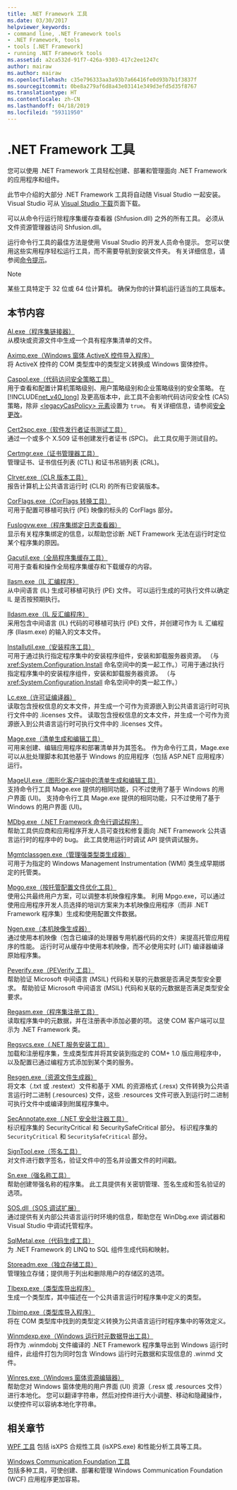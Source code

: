 ```yaml
---
title: .NET Framework 工具
ms.date: 03/30/2017
helpviewer_keywords:
- command line, .NET Framework tools
- .NET Framework, tools
- tools [.NET Framework]
- running .NET Framework tools
ms.assetid: a2ca532d-91f7-426a-9303-417c2ee1247c
author: mairaw
ms.author: mairaw
ms.openlocfilehash: c35e796333aa3a93b7a66416fe0d93b7b1f3837f
ms.sourcegitcommit: 0be8a279af6d8a43e03141e349d3efd5d35f8767
ms.translationtype: HT
ms.contentlocale: zh-CN
ms.lasthandoff: 04/18/2019
ms.locfileid: "59311950"
---
```

# <a name="net-framework-tools"></a>.NET Framework 工具
您可以使用 .NET Framework 工具轻松创建、部署和管理面向 .NET Framework 的应用程序和组件。  
  
此节中介绍的大部分 .NET Framework 工具将自动随 Visual Studio 一起安装。 Visual Studio 可从 [Visual Studio 下载](https://visualstudio.microsoft.com/downloads/?utm_medium=microsoft&utm_source=docs.microsoft.com&utm_campaign=inline+link&utm_content=download+vs2019)页面下载。
  
 可以从命令行运行除程序集缓存查看器 (Shfusion.dll) 之外的所有工具。 必须从文件资源管理器访问 Shfusion.dll。  
  
 运行命令行工具的最佳方法是使用 Visual Studio 的开发人员命令提示。 您可以使用这些实用程序轻松运行工具，而不需要导航到安装文件夹。 有关详细信息，请参阅[命令提示](../../../docs/framework/tools/developer-command-prompt-for-vs.md)。  
  
> [!NOTE]
>  某些工具特定于 32 位或 64 位计算机。 确保为你的计算机运行适当的工具版本。  
  
## <a name="in-this-section"></a>本节内容  
 [Al.exe（程序集链接器）](../../../docs/framework/tools/al-exe-assembly-linker.md)  
 从模块或资源文件中生成一个具有程序集清单的文件。  
  
 [Aximp.exe（Windows 窗体 ActiveX 控件导入程序）](../../../docs/framework/tools/aximp-exe-windows-forms-activex-control-importer.md)  
 将 ActiveX 控件的 COM 类型库中的类型定义转换成 Windows 窗体控件。  
  
 [Caspol.exe（代码访问安全策略工具）](../../../docs/framework/tools/caspol-exe-code-access-security-policy-tool.md)  
 用于查看和配置计算机策略级别、用户策略级别和企业策略级别的安全策略。 在 [!INCLUDE[net_v40_long](../../../includes/net-v40-long-md.md)] 及更高版本中，此工具不会影响代码访问安全性 (CAS) 策略，除非 [\<legacyCasPolicy> 元素](../../../docs/framework/configure-apps/file-schema/runtime/netfx40-legacysecuritypolicy-element.md)设置为 `true`。 有关详细信息，请参阅[安全更改](../../../docs/framework/security/security-changes.md)。  
  
 [Cert2spc.exe（软件发行者证书测试工具）](../../../docs/framework/tools/cert2spc-exe-software-publisher-certificate-test-tool.md)  
 通过一个或多个 X.509 证书创建发行者证书 (SPC)。 此工具仅用于测试目的。  
  
 [Certmgr.exe（证书管理器工具）](../../../docs/framework/tools/certmgr-exe-certificate-manager-tool.md)  
 管理证书、证书信任列表 (CTL) 和证书吊销列表 (CRL)。  
  
 [Clrver.exe（CLR 版本工具）](../../../docs/framework/tools/clrver-exe-clr-version-tool.md)  
 报告计算机上公共语言运行时 (CLR) 的所有已安装版本。  
  
 [CorFlags.exe（CorFlags 转换工具）](../../../docs/framework/tools/corflags-exe-corflags-conversion-tool.md)  
 可用于配置可移植可执行 (PE) 映像的标头的 CorFlags 部分。  
  
 [Fuslogvw.exe（程序集绑定日志查看器）](../../../docs/framework/tools/fuslogvw-exe-assembly-binding-log-viewer.md)  
 显示有关程序集绑定的信息，以帮助您诊断 .NET Framework 无法在运行时定位某个程序集的原因。  
  
 [Gacutil.exe（全局程序集缓存工具）](../../../docs/framework/tools/gacutil-exe-gac-tool.md)  
 可用于查看和操作全局程序集缓存和下载缓存的内容。  
  
 [Ilasm.exe（IL 汇编程序）](../../../docs/framework/tools/ilasm-exe-il-assembler.md)  
 从中间语言 (IL) 生成可移植可执行 (PE) 文件。 可以运行生成的可执行文件以确定 IL 是否按预期执行。  
  
 [Ildasm.exe（IL 反汇编程序）](../../../docs/framework/tools/ildasm-exe-il-disassembler.md)  
 采用包含中间语言 (IL) 代码的可移植可执行 (PE) 文件，并创建可作为 IL 汇编程序 (Ilasm.exe) 的输入的文本文件。  
  
 [Installutil.exe（安装程序工具）](../../../docs/framework/tools/installutil-exe-installer-tool.md)  
 可用于通过执行指定程序集中的安装程序组件，安装和卸载服务器资源。 （与 <xref:System.Configuration.Install> 命名空间中的类一起工作。）可用于通过执行指定程序集中的安装程序组件，安装和卸载服务器资源。 （与 <xref:System.Configuration.Install> 命名空间中的类一起工作。）  
  
 [Lc.exe（许可证编译器）](../../../docs/framework/tools/lc-exe-license-compiler.md)  
 读取包含授权信息的文本文件，并生成一个可作为资源嵌入到公共语言运行时可执行文件中的 .licenses 文件。 读取包含授权信息的文本文件，并生成一个可作为资源嵌入到公共语言运行时可执行文件中的 .licenses 文件。  
  
 [Mage.exe（清单生成和编辑工具）](../../../docs/framework/tools/mage-exe-manifest-generation-and-editing-tool.md)  
 可用来创建、编辑应用程序和部署清单并为其签名。 作为命令行工具，Mage.exe 可以从批处理脚本和其他基于 Windows 的应用程序（包括 ASP.NET 应用程序）运行。  
  
 [MageUI.exe（图形化客户端中的清单生成和编辑工具）](../../../docs/framework/tools/mageui-exe-manifest-generation-and-editing-tool-graphical-client.md)  
 支持命令行工具 Mage.exe 提供的相同功能，只不过使用了基于 Windows 的用户界面 (UI)。 支持命令行工具 Mage.exe 提供的相同功能，只不过使用了基于 Windows 的用户界面 (UI)。  
  
 [MDbg.exe（.NET Framework 命令行调试程序）](../../../docs/framework/tools/mdbg-exe.md)  
 帮助工具供应商和应用程序开发人员可查找和修复面向 .NET Framework 公共语言运行时的程序中的 bug。 此工具使用运行时调试 API 提供调试服务。  
  
 [Mgmtclassgen.exe（管理强类型类生成器）](../../../docs/framework/tools/mgmtclassgen-exe.md)  
 可用于为指定的 Windows Management Instrumentation (WMI) 类生成早期绑定的托管类。  
  
 [Mpgo.exe（按托管配置文件优化工具）](../../../docs/framework/tools/mpgo-exe-managed-profile-guided-optimization-tool.md)  
 使用公共最终用户方案，可以调整本机映像程序集。 利用 Mpgo.exe，可以通过使用应用程序开发人员选择的培训方案来为本机映像应用程序（而非 .NET Framework 程序集）生成和使用配置文件数据。  
  
 [Ngen.exe（本机映像生成器）](../../../docs/framework/tools/ngen-exe-native-image-generator.md)  
 通过使用本机映像（包含已编译的处理器专用机器代码的文件）来提高托管应用程序的性能。 运行时可从缓存中使用本机映像，而不必使用实时 (JIT) 编译器编译原始程序集。  
  
 [Peverify.exe（PEVerify 工具）](../../../docs/framework/tools/peverify-exe-peverify-tool.md)  
 帮助验证 Microsoft 中间语言 (MSIL) 代码和关联的元数据是否满足类型安全要求。 帮助验证 Microsoft 中间语言 (MSIL) 代码和关联的元数据是否满足类型安全要求。  
  
 [Regasm.exe（程序集注册工具）](../../../docs/framework/tools/regasm-exe-assembly-registration-tool.md)  
 读取程序集中的元数据，并在注册表中添加必要的项。 这使 COM 客户端可以显示为 .NET Framework 类。  
  
 [Regsvcs.exe（.NET 服务安装工具）](../../../docs/framework/tools/regsvcs-exe-net-services-installation-tool.md)  
 加载和注册程序集，生成类型库并将其安装到指定的 COM+ 1.0 版应用程序中，以及配置已通过编程方式添加到某个类的服务。  
  
 [Resgen.exe（资源文件生成器）](../../../docs/framework/tools/resgen-exe-resource-file-generator.md)  
 将文本（.txt 或 .restext）文件和基于 XML 的资源格式 (.resx) 文件转换为公共语言运行时二进制 (.resources) 文件，这些 .resources 文件可嵌入到运行时二进制可执行文件中或编译到附属程序集中。  
  
 [SecAnnotate.exe（.NET 安全批注器工具）](../../../docs/framework/tools/secannotate-exe-net-security-annotator-tool.md)  
 标识程序集的 SecurityCritical 和 SecuritySafeCritical 部分。 标识程序集的 `SecurityCritical` 和 `SecuritySafeCritical` 部分。  
  
 [SignTool.exe（签名工具）](../../../docs/framework/tools/signtool-exe.md)  
 对文件进行数字签名，验证文件中的签名并设置文件的时间戳。  
  
 [Sn.exe（强名称工具）](../../../docs/framework/tools/sn-exe-strong-name-tool.md)  
 帮助创建带强名称的程序集。 此工具提供有关密钥管理、签名生成和签名验证的选项。  
  
 [SOS.dll（SOS 调试扩展）](../../../docs/framework/tools/sos-dll-sos-debugging-extension.md)  
 通过提供有关内部公共语言运行时环境的信息，帮助您在 WinDbg.exe 调试器和 Visual Studio 中调试托管程序。  
  
 [SqlMetal.exe（代码生成工具）](../../../docs/framework/tools/sqlmetal-exe-code-generation-tool.md)  
 为 .NET Framework 的 LINQ to SQL 组件生成代码和映射。  
  
 [Storeadm.exe（独立存储工具）](../../../docs/framework/tools/storeadm-exe-isolated-storage-tool.md)  
 管理独立存储；提供用于列出和删除用户的存储区的选项。  
  
 [Tlbexp.exe（类型库导出程序）](../../../docs/framework/tools/tlbexp-exe-type-library-exporter.md)  
 生成一个类型库，其中描述在一个公共语言运行时程序集中定义的类型。  
  
 [Tlbimp.exe（类型库导入程序）](../../../docs/framework/tools/tlbimp-exe-type-library-importer.md)  
 将在 COM 类型库中找到的类型定义转换为公共语言运行时程序集中的等效定义。  
  
 [Winmdexp.exe（Windows 运行时元数据导出工具）](../../../docs/framework/tools/winmdexp-exe-windows-runtime-metadata-export-tool.md)  
 将作为 .winmdobj 文件编译的 .NET Framework 程序集导出到 Windows 运行时组件，此组件打包为同时包含 Windows 运行时元数据和实现信息的 .winmd 文件。  
  
 [Winres.exe（Windows 窗体资源编辑器）](../../../docs/framework/tools/winres-exe-windows-forms-resource-editor.md)  
 帮助您对 Windows 窗体使用的用户界面 (UI) 资源（.resx 或 .resources 文件）进行本地化。 您可以翻译字符串，然后对控件进行大小调整、移动和隐藏操作，以使控件可以容纳本地化字符串。  
  
## <a name="related-sections"></a>相关章节  
 [WPF 工具](https://docs.microsoft.com/previous-versions/ms742404(v=vs.110))  
 包括 isXPS 合规性工具 (isXPS.exe) 和性能分析工具等工具。  
  
 [Windows Communication Foundation 工具](../../../docs/framework/wcf/tools.md)  
 包括多种工具，可使创建、部署和管理 Windows Communication Foundation (WCF) 应用程序更加容易。
